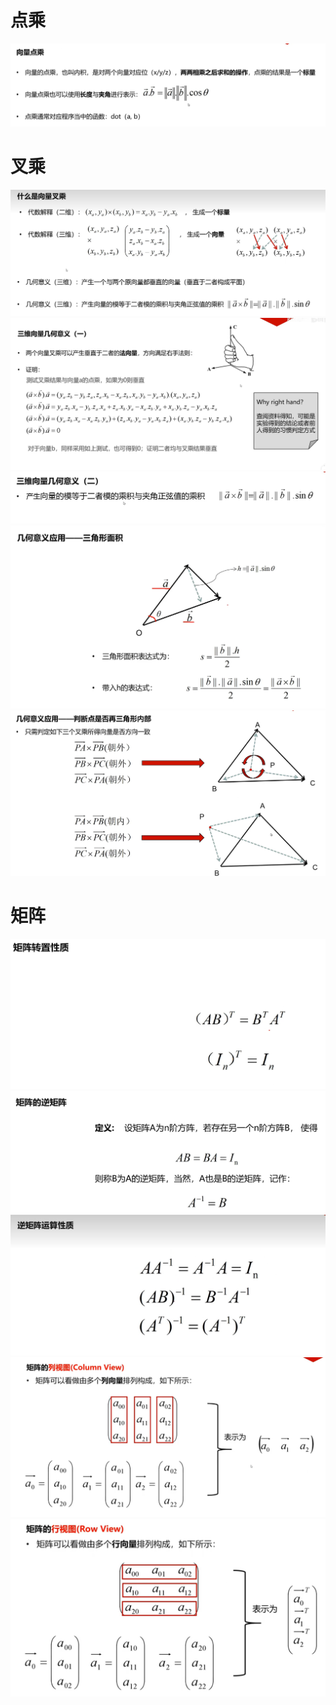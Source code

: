 # 点乘
![输入图片说明](/imgs/2024-10-31/X3qmCReWG0HcEAYU.png)
# 叉乘
![输入图片说明](/imgs/2024-10-31/ot0Vqh2uDO0fMgYa.png)
![输入图片说明](/imgs/2024-10-31/OkxL2poDpQFc5nIK.png)
![输入图片说明](/imgs/2024-10-31/Rfh2RVa1qiUsVzkl.png)
![输入图片说明](/imgs/2024-10-31/nKiZzXeMcKbjtLbl.png)
![输入图片说明](/imgs/2024-10-31/1fmGetdHvf2rPBv1.png)
# 矩阵
![输入图片说明](/imgs/2024-10-31/PqFdWbwH2L3JHCKh.png)
![输入图片说明](/imgs/2024-10-31/78NLfN6DhDWTGbVy.png)
![输入图片说明](/imgs/2024-10-31/j7A2oTN52UHX3oVB.png)
![输入图片说明](/imgs/2024-10-31/n8aKqx4xsoba8AWa.png)
![输入图片说明](/imgs/2024-10-31/vKxhJzGPqKK7ZCO2.png)
<!--stackedit_data:
eyJoaXN0b3J5IjpbMTkwNjEwOTcxNywtMTEwODMyNjYwLC0xMT
U0Mzc3NjAwLDEwODUwNzM4MzYsLTIwODg3NDY2MTJdfQ==
-->
